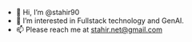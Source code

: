 - 👋 Hi, I’m @stahir90
- 👀 I’m interested in Fullstack technology and GenAI.
- 📫 Please reach me at stahir.net@gmail.com

<!---
stahir90/stahir90 is a ✨ special ✨ repository because its `README.md` (this file) appears on your GitHub profile.
You can click the Preview link to take a look at your changes.
--->
